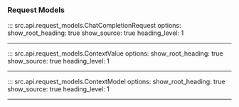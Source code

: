 ### Request Models

::: src.api.request_models.ChatCompletionRequest
    options:
        show_root_heading: true
        show_source: true
        heading_level: 1

---

::: src.api.request_models.ContextValue
    options:
        show_root_heading: true
        show_source: true
        heading_level: 1

---

::: src.api.request_models.ContextModel
    options:
        show_root_heading: true
        show_source: true
        heading_level: 1

---

